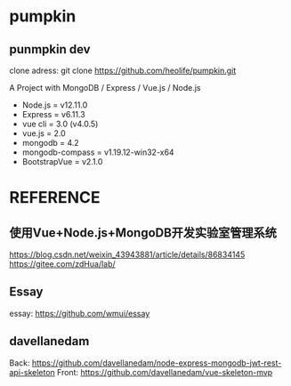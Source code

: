 # pumpkin
## punmpkin dev

clone adress: git clone https://github.com/heolife/pumpkin.git

A Project with MongoDB / Express / Vue.js / Node.js

* Node.js = v12.11.0
* Express = v6.11.3
* vue cli = 3.0 (v4.0.5)
* vue.js = 2.0
* mongodb = 4.2
* mongodb-compass = v1.19.12-win32-x64
* BootstrapVue = v2.1.0



# REFERENCE
## 使用Vue+Node.js+MongoDB开发实验室管理系统
https://blog.csdn.net/weixin_43943881/article/details/86834145
https://gitee.com/zdHua/lab/

## Essay
essay: https://github.com/wmui/essay

## davellanedam
Back: https://github.com/davellanedam/node-express-mongodb-jwt-rest-api-skeleton
Front: https://github.com/davellanedam/vue-skeleton-mvp
